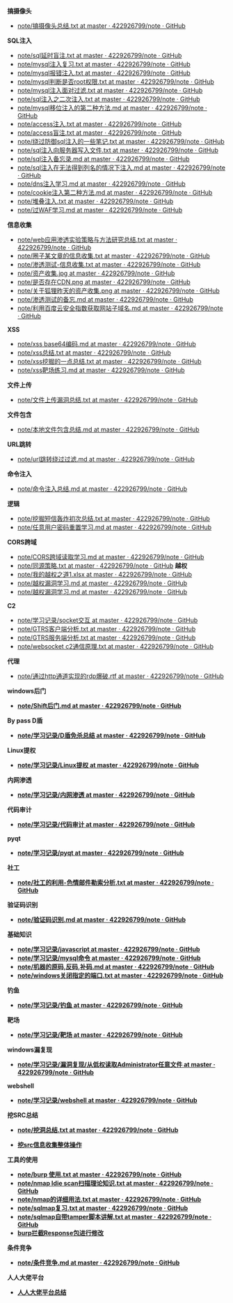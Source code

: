 <b>搞摄像头</b>
* [note/搞摄像头总结.txt at master · 422926799/note · GitHub](https://github.com/422926799/note/blob/master/%E5%AD%A6%E4%B9%A0%E8%AE%B0%E5%BD%95/%E6%90%9E%E6%91%84%E5%83%8F%E5%A4%B4%E6%80%BB%E7%BB%93.txt)

<b>SQL注入</b>
* [note/sql延时盲注.txt at master · 422926799/note · GitHub](https://github.com/422926799/note/blob/master/%E5%AD%A6%E4%B9%A0%E8%AE%B0%E5%BD%95/web%E5%AE%89%E5%85%A8%E6%94%BB%E9%98%B2%E7%AC%94%E8%AE%B0/sql%E5%BB%B6%E6%97%B6%E7%9B%B2%E6%B3%A8.txt)
* [note/mysql注入复习.txt at master · 422926799/note · GitHub](https://github.com/422926799/note/blob/master/%E5%AD%A6%E4%B9%A0%E8%AE%B0%E5%BD%95/mysql%E6%B3%A8%E5%85%A5%E5%A4%8D%E4%B9%A0.txt)
* [note/mysql报错注入.txt at master · 422926799/note · GitHub](https://github.com/422926799/note/blob/master/%E5%AD%A6%E4%B9%A0%E8%AE%B0%E5%BD%95/web%E5%AE%89%E5%85%A8%E6%94%BB%E9%98%B2%E7%AC%94%E8%AE%B0/mysql%E6%8A%A5%E9%94%99%E6%B3%A8%E5%85%A5.txt)
* [note/mysql判断是否root权限.txt at master · 422926799/note · GitHub](https://github.com/422926799/note/blob/master/%E5%AD%A6%E4%B9%A0%E8%AE%B0%E5%BD%95/web%E5%AE%89%E5%85%A8%E6%94%BB%E9%98%B2%E7%AC%94%E8%AE%B0/mysql%E5%88%A4%E6%96%AD%E6%98%AF%E5%90%A6root%E6%9D%83%E9%99%90.txt)
* [note/mysql注入面对过滤.txt at master · 422926799/note · GitHub](https://github.com/422926799/note/blob/master/%E5%AD%A6%E4%B9%A0%E8%AE%B0%E5%BD%95/web%E5%AE%89%E5%85%A8%E6%94%BB%E9%98%B2%E7%AC%94%E8%AE%B0/mysql%E6%B3%A8%E5%85%A5%E9%9D%A2%E5%AF%B9%E8%BF%87%E6%BB%A4.txt)
* [note/sql注入之二次注入.txt at master · 422926799/note · GitHub](https://github.com/422926799/note/blob/master/%E5%AD%A6%E4%B9%A0%E8%AE%B0%E5%BD%95/sql%E6%B3%A8%E5%85%A5%E4%B9%8B%E4%BA%8C%E6%AC%A1%E6%B3%A8%E5%85%A5.txt)
* [note/mysql移位注入的第二种方法.md at master · 422926799/note · GitHub](https://github.com/422926799/note/blob/master/%E5%AD%A6%E4%B9%A0%E8%AE%B0%E5%BD%95/web%E5%AE%89%E5%85%A8%E6%94%BB%E9%98%B2%E7%AC%94%E8%AE%B0/mysql%E7%A7%BB%E4%BD%8D%E6%B3%A8%E5%85%A5%E7%9A%84%E7%AC%AC%E4%BA%8C%E7%A7%8D%E6%96%B9%E6%B3%95.md)
* [note/access注入.txt at master · 422926799/note · GitHub](https://github.com/422926799/note/blob/master/%E5%AD%A6%E4%B9%A0%E8%AE%B0%E5%BD%95/web%E5%AE%89%E5%85%A8%E6%94%BB%E9%98%B2%E7%AC%94%E8%AE%B0/access%E6%B3%A8%E5%85%A5.txt)
* [note/access盲注.txt at master · 422926799/note · GitHub](https://github.com/422926799/note/blob/master/%E5%AD%A6%E4%B9%A0%E8%AE%B0%E5%BD%95/web%E5%AE%89%E5%85%A8%E6%94%BB%E9%98%B2%E7%AC%94%E8%AE%B0/access%E7%9B%B2%E6%B3%A8.txt)
* [note/绕过防御sql注入的一些笔记.txt at master · 422926799/note · GitHub](https://github.com/422926799/note/blob/master/%E5%AD%A6%E4%B9%A0%E8%AE%B0%E5%BD%95/web%E5%AE%89%E5%85%A8%E6%94%BB%E9%98%B2%E7%AC%94%E8%AE%B0/%E7%BB%95%E8%BF%87%E9%98%B2%E5%BE%A1sql%E6%B3%A8%E5%85%A5%E7%9A%84%E4%B8%80%E4%BA%9B%E7%AC%94%E8%AE%B0.txt)
* [note/sql注入向服务器写入文件.txt at master · 422926799/note · GitHub](https://github.com/422926799/note/blob/master/%E5%AD%A6%E4%B9%A0%E8%AE%B0%E5%BD%95/web%E5%AE%89%E5%85%A8%E6%94%BB%E9%98%B2%E7%AC%94%E8%AE%B0/sql%E6%B3%A8%E5%85%A5%E5%90%91%E6%9C%8D%E5%8A%A1%E5%99%A8%E5%86%99%E5%85%A5%E6%96%87%E4%BB%B6.txt)
* [note/sql注入备忘录.md at master · 422926799/note · GitHub](https://github.com/422926799/note/blob/master/%E5%AD%A6%E4%B9%A0%E8%AE%B0%E5%BD%95/web%E5%AE%89%E5%85%A8%E6%94%BB%E9%98%B2%E7%AC%94%E8%AE%B0/sql%E6%B3%A8%E5%85%A5%E5%A4%87%E5%BF%98%E5%BD%95.md)
* [note/sql注入在无法得到列名的情况下注入.md at master · 422926799/note · GitHub](https://github.com/422926799/note/blob/master/%E5%AD%A6%E4%B9%A0%E8%AE%B0%E5%BD%95/web%E5%AE%89%E5%85%A8%E6%94%BB%E9%98%B2%E7%AC%94%E8%AE%B0/sql%E6%B3%A8%E5%85%A5%E5%9C%A8%E6%97%A0%E6%B3%95%E5%BE%97%E5%88%B0%E5%88%97%E5%90%8D%E7%9A%84%E6%83%85%E5%86%B5%E4%B8%8B%E6%B3%A8%E5%85%A5.md)
* [note/dns注入学习.md at master · 422926799/note · GitHub](https://github.com/422926799/note/blob/master/%E5%AD%A6%E4%B9%A0%E8%AE%B0%E5%BD%95/web%E5%AE%89%E5%85%A8%E6%94%BB%E9%98%B2%E7%AC%94%E8%AE%B0/dns%E6%B3%A8%E5%85%A5%E5%AD%A6%E4%B9%A0.md)
* [note/cookie注入第二种方法.md at master · 422926799/note · GitHub](https://github.com/422926799/note/blob/master/%E5%AD%A6%E4%B9%A0%E8%AE%B0%E5%BD%95/web%E5%AE%89%E5%85%A8%E6%94%BB%E9%98%B2%E7%AC%94%E8%AE%B0/cookie%E6%B3%A8%E5%85%A5%E7%AC%AC%E4%BA%8C%E7%A7%8D%E6%96%B9%E6%B3%95.md)
* [note/堆叠注入.txt at master · 422926799/note · GitHub](https://github.com/422926799/note/blob/master/%E5%AD%A6%E4%B9%A0%E8%AE%B0%E5%BD%95/web%E5%AE%89%E5%85%A8%E6%94%BB%E9%98%B2%E7%AC%94%E8%AE%B0/%E5%A0%86%E5%8F%A0%E6%B3%A8%E5%85%A5.txt)
* [note/过WAF学习.md at master · 422926799/note · GitHub](https://github.com/422926799/note/blob/master/%E5%AD%A6%E4%B9%A0%E8%AE%B0%E5%BD%95/%E8%BF%87WAF%E5%AD%A6%E4%B9%A0.md)

<b>信息收集</b>
* [note/web应用渗透实验策略与方法研究总结.txt at master · 422926799/note · GitHub](https://github.com/422926799/note/blob/master/%E5%AD%A6%E4%B9%A0%E8%AE%B0%E5%BD%95/web%E5%BA%94%E7%94%A8%E6%B8%97%E9%80%8F%E5%AE%9E%E9%AA%8C%E7%AD%96%E7%95%A5%E4%B8%8E%E6%96%B9%E6%B3%95%E7%A0%94%E7%A9%B6%E6%80%BB%E7%BB%93.txt)
* [note/圈子某文章的信息收集.txt at master · 422926799/note · GitHub](https://github.com/422926799/note/blob/master/%E5%AD%A6%E4%B9%A0%E8%AE%B0%E5%BD%95/%E5%9C%88%E5%AD%90%E6%9F%90%E6%96%87%E7%AB%A0%E7%9A%84%E4%BF%A1%E6%81%AF%E6%94%B6%E9%9B%86.txt)
* [note/渗透测试-信息收集.txt at master · 422926799/note · GitHub](https://github.com/422926799/note/blob/master/%E5%AD%A6%E4%B9%A0%E8%AE%B0%E5%BD%95/web%E5%AE%89%E5%85%A8%E6%94%BB%E9%98%B2%E7%AC%94%E8%AE%B0/%E6%B8%97%E9%80%8F%E6%B5%8B%E8%AF%95-%E4%BF%A1%E6%81%AF%E6%94%B6%E9%9B%86/%E6%B8%97%E9%80%8F%E6%B5%8B%E8%AF%95-%E4%BF%A1%E6%81%AF%E6%94%B6%E9%9B%86.txt)
* [note/资产收集.jpg at master · 422926799/note · GitHub](https://github.com/422926799/note/blob/master/%E5%AD%A6%E4%B9%A0%E8%AE%B0%E5%BD%95/web%E5%AE%89%E5%85%A8%E6%94%BB%E9%98%B2%E7%AC%94%E8%AE%B0/%E8%B5%84%E4%BA%A7%E6%94%B6%E9%9B%86.jpg)
* [note/是否存在CDN.png at master · 422926799/note · GitHub](https://github.com/422926799/note/blob/master/%E5%AD%A6%E4%B9%A0%E8%AE%B0%E5%BD%95/web%E5%AE%89%E5%85%A8%E6%94%BB%E9%98%B2%E7%AC%94%E8%AE%B0/%E6%B8%97%E9%80%8F%E6%B5%8B%E8%AF%95-%E4%BF%A1%E6%81%AF%E6%94%B6%E9%9B%86/%E5%AD%98%E5%9C%A8CDN.png)
* [note/关于狐狸昨天的资产收集.png at master · 422926799/note · GitHub](https://github.com/422926799/note/blob/master/%E5%AD%A6%E4%B9%A0%E8%AE%B0%E5%BD%95/web%E5%AE%89%E5%85%A8%E6%94%BB%E9%98%B2%E7%AC%94%E8%AE%B0/%E6%B8%97%E9%80%8F%E6%B5%8B%E8%AF%95-%E4%BF%A1%E6%81%AF%E6%94%B6%E9%9B%86/%E5%85%B3%E4%BA%8E%E7%8B%90%E7%8B%B8%E6%98%A8%E5%A4%A9%E7%9A%84%E8%B5%84%E4%BA%A7%E6%94%B6%E9%9B%86.png)
* [note/渗透测试的备忘.md at master · 422926799/note · GitHub](https://github.com/422926799/note/blob/master/%E5%AD%A6%E4%B9%A0%E8%AE%B0%E5%BD%95/web%E5%AE%89%E5%85%A8%E6%94%BB%E9%98%B2%E7%AC%94%E8%AE%B0/%E6%B8%97%E9%80%8F%E6%B5%8B%E8%AF%95%E7%9A%84%E5%A4%87%E5%BF%98.md)
* [note/利用百度云安全指数获取网站子域名.md at master · 422926799/note · GitHub](https://github.com/422926799/note/blob/master/%E5%AD%A6%E4%B9%A0%E8%AE%B0%E5%BD%95/web%E5%AE%89%E5%85%A8%E6%94%BB%E9%98%B2%E7%AC%94%E8%AE%B0/%E5%88%A9%E7%94%A8%E7%99%BE%E5%BA%A6%E4%BA%91%E5%AE%89%E5%85%A8%E6%8C%87%E6%95%B0%E8%8E%B7%E5%8F%96%E7%BD%91%E7%AB%99%E5%AD%90%E5%9F%9F%E5%90%8D.md)

<b>XSS</b>
* [note/xss base64编码.md at master · 422926799/note · GitHub](https://github.com/422926799/note/blob/master/%E5%AD%A6%E4%B9%A0%E8%AE%B0%E5%BD%95/web%E5%AE%89%E5%85%A8%E6%94%BB%E9%98%B2%E7%AC%94%E8%AE%B0/xss%20base64%E7%BC%96%E7%A0%81.md)
* [note/xss总结.txt at master · 422926799/note · GitHub](https://github.com/422926799/note/blob/master/%E5%AD%A6%E4%B9%A0%E8%AE%B0%E5%BD%95/web%E5%AE%89%E5%85%A8%E6%94%BB%E9%98%B2%E7%AC%94%E8%AE%B0/xss%E6%80%BB%E7%BB%93.txt)
* [note/xss挖掘的一点总结.txt at master · 422926799/note · GitHub](https://github.com/422926799/note/blob/master/%E5%AD%A6%E4%B9%A0%E8%AE%B0%E5%BD%95/web%E5%AE%89%E5%85%A8%E6%94%BB%E9%98%B2%E7%AC%94%E8%AE%B0/xss%E6%8C%96%E6%8E%98%E7%9A%84%E4%B8%80%E7%82%B9%E6%80%BB%E7%BB%93.txt)
* [note/xss靶场练习.md at master · 422926799/note · GitHub](https://github.com/422926799/note/blob/master/%E5%AD%A6%E4%B9%A0%E8%AE%B0%E5%BD%95/web%E5%AE%89%E5%85%A8%E6%94%BB%E9%98%B2%E7%AC%94%E8%AE%B0/xss%E9%9D%B6%E5%9C%BA%E7%BB%83%E4%B9%A0.md)

<b>文件上传</b>
* [note/文件上传漏洞总结.txt at master · 422926799/note · GitHub](https://github.com/422926799/note/blob/master/%E5%AD%A6%E4%B9%A0%E8%AE%B0%E5%BD%95/web%E5%AE%89%E5%85%A8%E6%94%BB%E9%98%B2%E7%AC%94%E8%AE%B0/%E6%96%87%E4%BB%B6%E4%B8%8A%E4%BC%A0%E6%BC%8F%E6%B4%9E%E6%80%BB%E7%BB%93.txt)

<b>文件包含</b>
* [note/本地文件包含总结.md at master · 422926799/note · GitHub](https://github.com/422926799/note/blob/master/%E5%AD%A6%E4%B9%A0%E8%AE%B0%E5%BD%95/web%E5%AE%89%E5%85%A8%E6%94%BB%E9%98%B2%E7%AC%94%E8%AE%B0/%E6%9C%AC%E5%9C%B0%E6%96%87%E4%BB%B6%E5%8C%85%E5%90%AB%E6%80%BB%E7%BB%93.md)

<b>URL跳转</b>
* [note/url跳转绕过过滤.md at master · 422926799/note · GitHub](https://github.com/422926799/note/blob/master/%E5%AD%A6%E4%B9%A0%E8%AE%B0%E5%BD%95/web%E5%AE%89%E5%85%A8%E6%94%BB%E9%98%B2%E7%AC%94%E8%AE%B0/url%E8%B7%B3%E8%BD%AC%E7%BB%95%E8%BF%87%E8%BF%87%E6%BB%A4.md)

<b>命令注入</b>
* [note/命令注入总结.md at master · 422926799/note · GitHub](https://github.com/422926799/note/blob/master/%E5%AD%A6%E4%B9%A0%E8%AE%B0%E5%BD%95/web%E5%AE%89%E5%85%A8%E6%94%BB%E9%98%B2%E7%AC%94%E8%AE%B0/%E5%91%BD%E4%BB%A4%E6%B3%A8%E5%85%A5%E6%80%BB%E7%BB%93.md)

<b>逻辑</b>
* [note/挖掘短信轰炸初次总结.txt at master · 422926799/note · GitHub](https://github.com/422926799/note/blob/master/%E5%AD%A6%E4%B9%A0%E8%AE%B0%E5%BD%95/web%E5%AE%89%E5%85%A8%E6%94%BB%E9%98%B2%E7%AC%94%E8%AE%B0/%E6%8C%96%E6%8E%98%E7%9F%AD%E4%BF%A1%E8%BD%B0%E7%82%B8%E5%88%9D%E6%AC%A1%E6%80%BB%E7%BB%93.txt)
* [note/任意用户密码重置学习.md at master · 422926799/note · GitHub](https://github.com/422926799/note/blob/master/%E5%AD%A6%E4%B9%A0%E8%AE%B0%E5%BD%95/web%E5%AE%89%E5%85%A8%E6%94%BB%E9%98%B2%E7%AC%94%E8%AE%B0/%E4%BB%BB%E6%84%8F%E7%94%A8%E6%88%B7%E5%AF%86%E7%A0%81%E9%87%8D%E7%BD%AE%E5%AD%A6%E4%B9%A0.md)

<b>CORS跨域</b>
* [note/CORS跨域读取学习.md at master · 422926799/note · GitHub](https://github.com/422926799/note/blob/master/%E5%AD%A6%E4%B9%A0%E8%AE%B0%E5%BD%95/web%E5%AE%89%E5%85%A8%E6%94%BB%E9%98%B2%E7%AC%94%E8%AE%B0/CORS%E8%B7%A8%E5%9F%9F%E8%AF%BB%E5%8F%96%E5%AD%A6%E4%B9%A0.md)
* [note/同源策略.txt at master · 422926799/note · GitHub](https://github.com/422926799/note/blob/master/%E5%AD%A6%E4%B9%A0%E8%AE%B0%E5%BD%95/web%E5%AE%89%E5%85%A8%E6%94%BB%E9%98%B2%E7%AC%94%E8%AE%B0/%E5%90%8C%E6%BA%90%E7%AD%96%E7%95%A5.txt)
<b>越权</b>
* [note/我的越权之道1.xlsx at master · 422926799/note · GitHub](https://github.com/422926799/note/blob/master/%E5%AD%A6%E4%B9%A0%E8%AE%B0%E5%BD%95/%E6%88%91%E7%9A%84%E8%B6%8A%E6%9D%83%E4%B9%8B%E9%81%931.xlsx)
* [note/越权漏洞学习.md at master · 422926799/note · GitHub](https://github.com/422926799/note/blob/master/%E5%AD%A6%E4%B9%A0%E8%AE%B0%E5%BD%95/web%E5%AE%89%E5%85%A8%E6%94%BB%E9%98%B2%E7%AC%94%E8%AE%B0/%E8%B6%8A%E6%9D%83%E6%BC%8F%E6%B4%9E%E5%AD%A6%E4%B9%A0.md)
* [note/越权漏洞学习.md at master · 422926799/note · GitHub](https://github.com/422926799/note/blob/master/%E5%AD%A6%E4%B9%A0%E8%AE%B0%E5%BD%95/web%E5%AE%89%E5%85%A8%E6%94%BB%E9%98%B2%E7%AC%94%E8%AE%B0/%E8%B6%8A%E6%9D%83%E6%BC%8F%E6%B4%9E%E5%AD%A6%E4%B9%A0.md)

<b>C2</b>
* [note/学习记录/socket交互 at master · 422926799/note · GitHub](https://github.com/422926799/note/tree/master/%E5%AD%A6%E4%B9%A0%E8%AE%B0%E5%BD%95/socket%E4%BA%A4%E4%BA%92)
* [note/GTRS客户端分析.txt at master · 422926799/note · GitHub](https://github.com/422926799/note/blob/master/%E5%AD%A6%E4%B9%A0%E8%AE%B0%E5%BD%95/GTRS%E5%AE%A2%E6%88%B7%E7%AB%AF%E5%88%86%E6%9E%90.txt)
* [note/GTRS服务端分析.txt at master · 422926799/note · GitHub](https://github.com/422926799/note/blob/master/%E5%AD%A6%E4%B9%A0%E8%AE%B0%E5%BD%95/GTRS%E6%9C%8D%E5%8A%A1%E7%AB%AF%E5%88%86%E6%9E%90.txt)
* [note/websocket c2通信原理.txt at master · 422926799/note · GitHub](https://github.com/422926799/note/blob/master/%E5%AD%A6%E4%B9%A0%E8%AE%B0%E5%BD%95/c2%E9%80%9A%E4%BF%A1%E5%8E%9F%E7%90%86.txt)

<b>代理</b>
* [note/通过http通道实现的rdp爆破.rtf at master · 422926799/note · GitHub](https://github.com/422926799/note/blob/master/%E5%AD%A6%E4%B9%A0%E8%AE%B0%E5%BD%95/%E9%80%9A%E8%BF%87http%E9%80%9A%E9%81%93%E5%AE%9E%E7%8E%B0%E7%9A%84rdp%E7%88%86%E7%A0%B4.rtf)

<b>windows后门</n>
* [note/Shift后门.md at master · 422926799/note · GitHub](https://github.com/422926799/note/blob/master/%E5%AD%A6%E4%B9%A0%E8%AE%B0%E5%BD%95/windows%E5%90%8E%E9%97%A8/Shift%E5%90%8E%E9%97%A8.md)

<b>By pass D盾</b>
* [note/学习记录/D盾免杀总结 at master · 422926799/note · GitHub](https://github.com/422926799/note/tree/master/%E5%AD%A6%E4%B9%A0%E8%AE%B0%E5%BD%95/D%E7%9B%BE%E5%85%8D%E6%9D%80%E6%80%BB%E7%BB%93)

<b>Linux提权</b>
* [note/学习记录/Linux提权 at master · 422926799/note · GitHub](https://github.com/422926799/note/tree/master/%E5%AD%A6%E4%B9%A0%E8%AE%B0%E5%BD%95/Linux%E6%8F%90%E6%9D%83)

<b>内网渗透</b>
* [note/学习记录/内网渗透 at master · 422926799/note · GitHub](https://github.com/422926799/note/tree/master/%E5%AD%A6%E4%B9%A0%E8%AE%B0%E5%BD%95/%E5%86%85%E7%BD%91%E6%B8%97%E9%80%8F)

<b>代码审计</b>
* [note/学习记录/代码审计 at master · 422926799/note · GitHub](https://github.com/422926799/note/tree/master/%E5%AD%A6%E4%B9%A0%E8%AE%B0%E5%BD%95/%E4%BB%A3%E7%A0%81%E5%AE%A1%E8%AE%A1)

<b>pyqt</b>
* [note/学习记录/pyqt at master · 422926799/note · GitHub](https://github.com/422926799/note/tree/master/%E5%AD%A6%E4%B9%A0%E8%AE%B0%E5%BD%95/pyqt)

<b>社工</b>
* [note/社工的利用-色情邮件勒索分析.txt at master · 422926799/note · GitHub](https://github.com/422926799/note/blob/master/%E5%AD%A6%E4%B9%A0%E8%AE%B0%E5%BD%95/%E7%A4%BE%E5%B7%A5%E7%9A%84%E5%88%A9%E7%94%A8-%E8%89%B2%E6%83%85%E9%82%AE%E4%BB%B6%E5%8B%92%E7%B4%A2%E5%88%86%E6%9E%90.txt)

<b>验证码识别</b>
* [note/验证码识别.md at master · 422926799/note · GitHub](https://github.com/422926799/note/blob/master/%E5%AD%A6%E4%B9%A0%E8%AE%B0%E5%BD%95/%E9%AA%8C%E8%AF%81%E7%A0%81%E8%AF%86%E5%88%AB.md)

<b>基础知识</b>
* [note/学习记录/javascript at master · 422926799/note · GitHub](https://github.com/422926799/note/tree/master/%E5%AD%A6%E4%B9%A0%E8%AE%B0%E5%BD%95/javascript)
* [note/学习记录/mysql命令 at master · 422926799/note · GitHub](https://github.com/422926799/note/tree/master/%E5%AD%A6%E4%B9%A0%E8%AE%B0%E5%BD%95/mysql%E5%91%BD%E4%BB%A4)
* [note/机器的原码,反码,补码.md at master · 422926799/note · GitHub](https://github.com/422926799/note/blob/master/%E5%AD%A6%E4%B9%A0%E8%AE%B0%E5%BD%95/%E6%9C%BA%E5%99%A8%E7%9A%84%E5%8E%9F%E7%A0%81%2C%E5%8F%8D%E7%A0%81%2C%E8%A1%A5%E7%A0%81.md)
* [note/windows关闭指定的端口.txt at master · 422926799/note · GitHub](https://github.com/422926799/note/blob/master/%E5%AD%A6%E4%B9%A0%E8%AE%B0%E5%BD%95/windows%E5%85%B3%E9%97%AD%E6%8C%87%E5%AE%9A%E7%9A%84%E7%AB%AF%E5%8F%A3.txt)

<b>钓鱼</b>
* [note/学习记录/钓鱼 at master · 422926799/note · GitHub](https://github.com/422926799/note/tree/master/%E5%AD%A6%E4%B9%A0%E8%AE%B0%E5%BD%95/%E9%92%93%E9%B1%BC)

<b>靶场</b>
* [note/学习记录/靶场 at master · 422926799/note · GitHub](https://github.com/422926799/note/tree/master/%E5%AD%A6%E4%B9%A0%E8%AE%B0%E5%BD%95/%E9%9D%B6%E5%9C%BA)

<b>windows漏复现</b>
 *  [note/学习记录/漏洞复现/从低权读取Administrator任意文件 at master · 422926799/note · GitHub](https://github.com/422926799/note/tree/master/%E5%AD%A6%E4%B9%A0%E8%AE%B0%E5%BD%95/%E6%BC%8F%E6%B4%9E%E5%A4%8D%E7%8E%B0/%E4%BB%8E%E4%BD%8E%E6%9D%83%E8%AF%BB%E5%8F%96Administrator%E4%BB%BB%E6%84%8F%E6%96%87%E4%BB%B6)

<b>webshell</b>
* [note/学习记录/webshell at master · 422926799/note · GitHub](https://github.com/422926799/note/tree/master/%E5%AD%A6%E4%B9%A0%E8%AE%B0%E5%BD%95/webshell)

<b>挖SRC总结</b>
* [note/挖洞总结.txt at master · 422926799/note · GitHub](https://github.com/422926799/note/blob/master/%E5%AD%A6%E4%B9%A0%E8%AE%B0%E5%BD%95/%E6%8C%96%E6%B4%9E%E6%80%BB%E7%BB%93.txt)

* [挖src信息收集整体操作](https://github.com/422926799/note/blob/master/%E5%AD%A6%E4%B9%A0%E8%AE%B0%E5%BD%95/web%E5%AE%89%E5%85%A8%E6%94%BB%E9%98%B2%E7%AC%94%E8%AE%B0/%E6%8C%96src%E4%BF%A1%E6%81%AF%E6%94%B6%E9%9B%86%E6%95%B4%E4%BD%93%E6%93%8D%E4%BD%9C.md)

<b>工具的使用</b>
* [note/burp 使用.txt at master · 422926799/note · GitHub](https://github.com/422926799/note/blob/master/%E5%AD%A6%E4%B9%A0%E8%AE%B0%E5%BD%95/burp%20%E4%BD%BF%E7%94%A8.txt)
* [note/nmap Idie scan扫描理论知识.txt at master · 422926799/note · GitHub](https://github.com/422926799/note/blob/master/%E5%AD%A6%E4%B9%A0%E8%AE%B0%E5%BD%95/web%E5%AE%89%E5%85%A8%E6%94%BB%E9%98%B2%E7%AC%94%E8%AE%B0/nmap%20Idie%20scan%E6%89%AB%E6%8F%8F%E7%90%86%E8%AE%BA%E7%9F%A5%E8%AF%86.txt)
* [note/nmap的详细用法.txt at master · 422926799/note · GitHub](https://github.com/422926799/note/blob/master/%E5%AD%A6%E4%B9%A0%E8%AE%B0%E5%BD%95/web%E5%AE%89%E5%85%A8%E6%94%BB%E9%98%B2%E7%AC%94%E8%AE%B0/nmap%E7%9A%84%E8%AF%A6%E7%BB%86%E7%94%A8%E6%B3%95.txt)
* [note/sqlmap复习.txt at master · 422926799/note · GitHub](https://github.com/422926799/note/blob/master/%E5%AD%A6%E4%B9%A0%E8%AE%B0%E5%BD%95/web%E5%AE%89%E5%85%A8%E6%94%BB%E9%98%B2%E7%AC%94%E8%AE%B0/sqlmap%E5%A4%8D%E4%B9%A0.txt)
* [note/sqlmap自带tamper脚本讲解.txt at master · 422926799/note · GitHub](https://github.com/422926799/note/blob/master/%E5%AD%A6%E4%B9%A0%E8%AE%B0%E5%BD%95/web%E5%AE%89%E5%85%A8%E6%94%BB%E9%98%B2%E7%AC%94%E8%AE%B0/sqlmap%E8%87%AA%E5%B8%A6tamper%E8%84%9A%E6%9C%AC%E8%AE%B2%E8%A7%A3.txt)
*  [burp拦截Response包进行修改](https://github.com/422926799/note/blob/master/%E5%AD%A6%E4%B9%A0%E8%AE%B0%E5%BD%95/web%E5%AE%89%E5%85%A8%E6%94%BB%E9%98%B2%E7%AC%94%E8%AE%B0/burpsuite%E4%BF%AE%E6%94%B9Response.md)

<b>条件竞争</b>
* [note/条件竞争.md at master · 422926799/note · GitHub](https://github.com/422926799/note/blob/master/%E5%AD%A6%E4%B9%A0%E8%AE%B0%E5%BD%95/web%E5%AE%89%E5%85%A8%E6%94%BB%E9%98%B2%E7%AC%94%E8%AE%B0/%E6%9D%A1%E4%BB%B6%E7%AB%9E%E4%BA%89.md)

<b>人人大佬平台
* [人人大佬平台总结](https://github.com/422926799/note/tree/master/%E5%AD%A6%E4%B9%A0%E8%AE%B0%E5%BD%95/%E4%BA%BA%E4%BA%BA%E5%A4%A7%E4%BD%AC%E5%AD%A6%E4%B9%A0%E6%80%BB%E7%BB%93)
